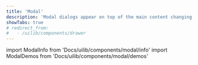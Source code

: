```yaml
---
title: 'Modal'
description: 'Modal dialogs appear on top of the main content changing the mode of the system into a special mode requiring user interaction'
showTabs: true
# redirect_from:
#   - /uilib/components/drawer
---
```


import ModalInfo from 'Docs/uilib/components/modal/info'
import ModalDemos from 'Docs/uilib/components/modal/demos'

<ModalInfo />
<ModalDemos />
